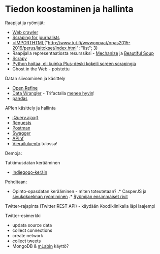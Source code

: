 # Tiedon koostaminen ja hallinta

Raapijat ja ryömijät:

* [Web crawler](https://en.wikipedia.org/wiki/Web_crawler#Architectures)
* [Scraping for journalists](https://leanpub.com/scrapingforjournalists)
* [=IMPORTHTML](https://support.google.com/docs/answer/3093339?hl=fi&rd=1)("http://www.tut.fi/wwwoppaat/opas2015-2016/perus/laitokset/index.html"; "list"; 3)
* Raapijalla representaatiosta resurssiksi - [Mechanize](https://www.reddit.com/r/Python/comments/3dvq25/are_there_any_better_alternatives_to_mechanize/) ja [Beautiful Soup](https://www.crummy.com/software/BeautifulSoup/)
* [Scrapy](https://scrapy.org/)
* [Python hoitaa, eli kuinka Plus-deski kokeili screen scrapingia](http://datajournalismi.blogspot.fi/2014/03/python-hoitaa-eli-kuinka-plusdesk.html)
* Ghost in the Web - poistettu

Datan siivoaminen ja käsittely
* [Open Refine](http://openrefine.org/) 
* [Data Wrangler](http://vis.stanford.edu/wrangler/) - Trifactalla [menee hyvin](https://twitter.com/jnkka/status/697107449908719617)!
* [pandas](http://pandas.pydata.org/)

APIen käsittely ja hallinta 

* [jQuery.ajax()](http://api.jquery.com/jquery.ajax/#example-0)
* [Requests](http://docs.python-requests.org/en/master/)
* [Postman](https://www.getpostman.com/)
* [Swagger](http://swagger.io/)
* [APInf](https://medium.com/apinf)
* [Vierailuluento](https://www.meetup.com/APIOps-Tampere/events/237342343/) tulossa!

Demoja:
 
Tutkimusdatan kerääminen

* [Indiegogo-keräin](https://github.com/jukkahuhtamaki/crowdfunding-data)

Pohditaan: 

* Opinto-opasdatan kerääminen - miten toteutetaan?
.* CasperJS ja [sivukokoelman ryömiminen](http://stackoverflow.com/questions/20224687/how-to-follow-all-links-in-casperjs/20406293#20406293)
.* [Ryömijän ensimmäiset rivit](https://github.com/jukkahuhtamaki/pcm-demo/tree/master/crawl-study-guide)
 
Twitter-rajapinta (Twitter REST API) - käydään Koodiklinikalla läpi laajempi 

Twitter-esimerkki

* updata source data
* collect connections
* create network
* collect tweets
* MongoDB & [mLabin](https://mlab.com/) käyttö?
